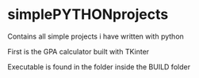 # simplePYTHONprojects
Contains all simple projects i have written with python

First is the GPA calculator built with TKinter


Executable is found in the folder inside the BUILD folder
